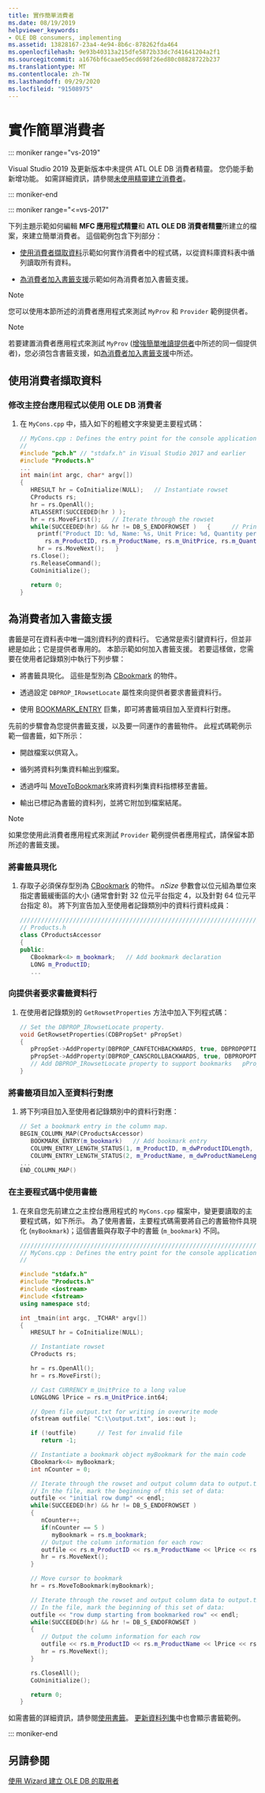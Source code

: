 ```yaml
---
title: 實作簡單消費者
ms.date: 08/19/2019
helpviewer_keywords:
- OLE DB consumers, implementing
ms.assetid: 13828167-23a4-4e94-8b6c-878262fda464
ms.openlocfilehash: 9e93b40313a215dfe5872b33dc7d41641204a2f1
ms.sourcegitcommit: a1676bf6caae05ecd698f26ed80c08828722b237
ms.translationtype: MT
ms.contentlocale: zh-TW
ms.lasthandoff: 09/29/2020
ms.locfileid: "91508975"
---
```

# <a name="implementing-a-simple-consumer"></a>實作簡單消費者

::: moniker range="vs-2019"

Visual Studio 2019 及更新版本中未提供 ATL OLE DB 消費者精靈。 您仍能手動新增功能。 如需詳細資訊，請參閱[未使用精靈建立消費者](creating-a-consumer-without-using-a-wizard.md)。

::: moniker-end

::: moniker range="<=vs-2017"

下列主題示範如何編輯 **MFC 應用程式精靈**和 **ATL OLE DB 消費者精靈**所建立的檔案，來建立簡單消費者。 這個範例包含下列部分：

- [使用消費者擷取資料](#retrieve)示範如何實作消費者中的程式碼，以從資料庫資料表中循列讀取所有資料。

- [為消費者加入書籤支援](#bookmark)示範如何為消費者加入書籤支援。

> [!NOTE]
> 您可以使用本節所述的消費者應用程式來測試 `MyProv` 和 `Provider` 範例提供者。

> [!NOTE]
> 若要建置消費者應用程式來測試 `MyProv` ([增強簡單唯讀提供者](../../data/oledb/enhancing-the-simple-read-only-provider.md)中所述的同一個提供者)，您必須包含書籤支援，如[為消費者加入書籤支援](#bookmark)中所述。

## <a name="retrieving-data-with-the-consumer"></a><a name="retrieve" ></a> 使用消費者擷取資料

### <a name="to-modify-the-console-application-to-use-the-ole-db-consumer"></a>修改主控台應用程式以使用 OLE DB 消費者

1. 在 `MyCons.cpp` 中，插入如下的粗體文字來變更主要程式碼：

    ```cpp
    // MyCons.cpp : Defines the entry point for the console application.
    //
    #include "pch.h" // "stdafx.h" in Visual Studio 2017 and earlier
    #include "Products.h"
    ...
    int main(int argc, char* argv[])
    {
       HRESULT hr = CoInitialize(NULL);   // Instantiate rowset
       CProducts rs;
       hr = rs.OpenAll();
       ATLASSERT(SUCCEEDED(hr ) );
       hr = rs.MoveFirst();   // Iterate through the rowset
       while(SUCCEEDED(hr) && hr != DB_S_ENDOFROWSET )   {      // Print out the column information for each row
         printf("Product ID: %d, Name: %s, Unit Price: %d, Quantity per Unit: %d, Units in Stock %d, Reorder Level %d\n",
           rs.m_ProductID, rs.m_ProductName, rs.m_UnitPrice, rs.m_QuantityPerUnit, rs.m_UnitsInStock, rs.m_ReorderLevel );
         hr = rs.MoveNext();   }
       rs.Close();
       rs.ReleaseCommand();
       CoUninitialize();

       return 0;
    }
    ```

## <a name="adding-bookmark-support-to-the-consumer"></a><a name="bookmark" ></a> 為消費者加入書籤支援

書籤是可在資料表中唯一識別資料列的資料行。 它通常是索引鍵資料行，但並非總是如此；它是提供者專用的。 本節示範如何加入書籤支援。 若要這樣做，您需要在使用者記錄類別中執行下列步驟：

- 將書籤具現化。 這些是型別為 [CBookmark](../../data/oledb/cbookmark-class.md) 的物件。

- 透過設定 `DBPROP_IRowsetLocate` 屬性來向提供者要求書籤資料行。

- 使用 [BOOKMARK_ENTRY](./macros-and-global-functions-for-ole-db-consumer-templates.md#bookmark_entry) 巨集，即可將書籤項目加入至資料行對應。

先前的步驟會為您提供書籤支援，以及要一同運作的書籤物件。 此程式碼範例示範一個書籤，如下所示：

- 開啟檔案以供寫入。

- 循列將資料列集資料輸出到檔案。

- 透過呼叫 [MoveToBookmark](./crowset-class.md#movetobookmark)來將資料列集資料指標移至書籤。

- 輸出已標記為書籤的資料列，並將它附加到檔案結尾。

> [!NOTE]
> 如果您使用此消費者應用程式來測試 `Provider` 範例提供者應用程式，請保留本節所述的書籤支援。

### <a name="to-instantiate-the-bookmark"></a>將書籤具現化

1. 存取子必須保存型別為 [CBookmark](../../data/oledb/cbookmark-class.md) 的物件。 *nSize* 參數會以位元組為單位來指定書籤緩衝區的大小 (通常會針對 32 位元平台指定 4，以及針對 64 位元平台指定 8)。 將下列宣告加入至使用者記錄類別中的資料行資料成員：

    ```cpp
    //////////////////////////////////////////////////////////////////////
    // Products.h
    class CProductsAccessor
    {
    public:
       CBookmark<4> m_bookmark;   // Add bookmark declaration
       LONG m_ProductID;
       ...
    ```

### <a name="to-request-a-bookmark-column-from-the-provider"></a>向提供者要求書籤資料行

1. 在使用者記錄類別的 `GetRowsetProperties` 方法中加入下列程式碼：

    ```cpp
    // Set the DBPROP_IRowsetLocate property.
    void GetRowsetProperties(CDBPropSet* pPropSet)
    {
       pPropSet->AddProperty(DBPROP_CANFETCHBACKWARDS, true, DBPROPOPTIONS_OPTIONAL);
       pPropSet->AddProperty(DBPROP_CANSCROLLBACKWARDS, true, DBPROPOPTIONS_OPTIONAL);
       // Add DBPROP_IRowsetLocate property to support bookmarks   pPropSet->AddProperty(DBPROP_IRowsetLocate, true);
    }
    ```

### <a name="to-add-a-bookmark-entry-to-the-column-map"></a>將書籤項目加入至資料行對應

1. 將下列項目加入至使用者記錄類別中的資料行對應：

    ```cpp
    // Set a bookmark entry in the column map.
    BEGIN_COLUMN_MAP(CProductsAccessor)
       BOOKMARK_ENTRY(m_bookmark)   // Add bookmark entry
       COLUMN_ENTRY_LENGTH_STATUS(1, m_ProductID, m_dwProductIDLength, m_dwProductIDStatus)
       COLUMN_ENTRY_LENGTH_STATUS(2, m_ProductName, m_dwProductNameLength, m_dwProductNameStatus)
    ...
    END_COLUMN_MAP()
    ```

### <a name="to-use-a-bookmark-in-your-main-code"></a>在主要程式碼中使用書籤

1. 在來自您先前建立之主控台應用程式的 `MyCons.cpp` 檔案中，變更要讀取的主要程式碼，如下所示。 為了使用書籤，主要程式碼需要將自己的書籤物件具現化 (`myBookmark`)；這個書籤與存取子中的書籤 (`m_bookmark`) 不同。

    ```cpp
    ///////////////////////////////////////////////////////////////////////
    // MyCons.cpp : Defines the entry point for the console application.
    //

    #include "stdafx.h"
    #include "Products.h"
    #include <iostream>
    #include <fstream>
    using namespace std;

    int _tmain(int argc, _TCHAR* argv[])
    {
       HRESULT hr = CoInitialize(NULL);

       // Instantiate rowset
       CProducts rs;

       hr = rs.OpenAll();
       hr = rs.MoveFirst();

       // Cast CURRENCY m_UnitPrice to a long value
       LONGLONG lPrice = rs.m_UnitPrice.int64;

       // Open file output.txt for writing in overwrite mode
       ofstream outfile( "C:\\output.txt", ios::out );

       if (!outfile)      // Test for invalid file
          return -1;

       // Instantiate a bookmark object myBookmark for the main code
       CBookmark<4> myBookmark;
       int nCounter = 0;

       // Iterate through the rowset and output column data to output.txt row by row
       // In the file, mark the beginning of this set of data:
       outfile << "initial row dump" << endl;
       while(SUCCEEDED(hr) && hr != DB_S_ENDOFROWSET )
       {
          nCounter++;
          if(nCounter == 5 )
             myBookmark = rs.m_bookmark;
          // Output the column information for each row:
          outfile << rs.m_ProductID << rs.m_ProductName << lPrice << rs.m_QuantityPerUnit << rs.m_UnitsInStock << rs.m_ReorderLevel << endl;
          hr = rs.MoveNext();
       }

       // Move cursor to bookmark
       hr = rs.MoveToBookmark(myBookmark);

       // Iterate through the rowset and output column data to output.txt row by row
       // In the file, mark the beginning of this set of data:
       outfile << "row dump starting from bookmarked row" << endl;
       while(SUCCEEDED(hr) && hr != DB_S_ENDOFROWSET )
       {
          // Output the column information for each row
          outfile << rs.m_ProductID << rs.m_ProductName << lPrice << rs.m_QuantityPerUnit << rs.m_UnitsInStock << rs.m_ReorderLevel << endl;
          hr = rs.MoveNext();
       }

       rs.CloseAll();
       CoUninitialize();

       return 0;
    }
    ```

如需書籤的詳細資訊，請參閱[使用書籤](../../data/oledb/using-bookmarks.md)。 [更新資料列集](../../data/oledb/updating-rowsets.md)中也會顯示書籤範例。

::: moniker-end

## <a name="see-also"></a>另請參閱

[使用 Wizard 建立 OLE DB 的取用者](../../data/oledb/creating-an-ole-db-consumer-using-a-wizard.md)
